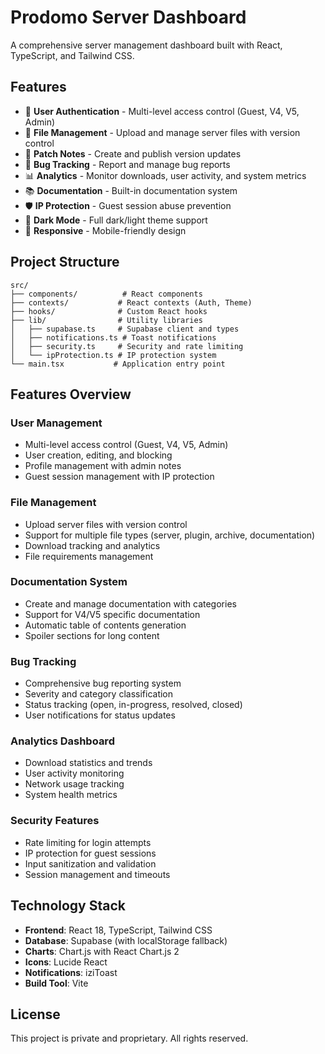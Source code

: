 # Prodomo Server Dashboard

A comprehensive server management dashboard built with React, TypeScript, and Tailwind CSS.

## Features

- 🔐 **User Authentication** - Multi-level access control (Guest, V4, V5, Admin)
- 📁 **File Management** - Upload and manage server files with version control
- 📝 **Patch Notes** - Create and publish version updates
- 🐛 **Bug Tracking** - Report and manage bug reports
- 📊 **Analytics** - Monitor downloads, user activity, and system metrics
- 📚 **Documentation** - Built-in documentation system
- 🛡️ **IP Protection** - Guest session abuse prevention
- 🌙 **Dark Mode** - Full dark/light theme support
- 📱 **Responsive** - Mobile-friendly design

## Project Structure

```
src/
├── components/          # React components
├── contexts/           # React contexts (Auth, Theme)
├── hooks/              # Custom React hooks
├── lib/                # Utility libraries
│   ├── supabase.ts     # Supabase client and types
│   ├── notifications.ts # Toast notifications
│   ├── security.ts     # Security and rate limiting
│   └── ipProtection.ts # IP protection system
└── main.tsx           # Application entry point
```

## Features Overview

### User Management
- Multi-level access control (Guest, V4, V5, Admin)
- User creation, editing, and blocking
- Profile management with admin notes
- Guest session management with IP protection

### File Management
- Upload server files with version control
- Support for multiple file types (server, plugin, archive, documentation)
- Download tracking and analytics
- File requirements management

### Documentation System
- Create and manage documentation with categories
- Support for V4/V5 specific documentation
- Automatic table of contents generation
- Spoiler sections for long content

### Bug Tracking
- Comprehensive bug reporting system
- Severity and category classification
- Status tracking (open, in-progress, resolved, closed)
- User notifications for status updates

### Analytics Dashboard
- Download statistics and trends
- User activity monitoring
- Network usage tracking
- System health metrics

### Security Features
- Rate limiting for login attempts
- IP protection for guest sessions
- Input sanitization and validation
- Session management and timeouts

## Technology Stack

- **Frontend**: React 18, TypeScript, Tailwind CSS
- **Database**: Supabase (with localStorage fallback)
- **Charts**: Chart.js with React Chart.js 2
- **Icons**: Lucide React
- **Notifications**: iziToast
- **Build Tool**: Vite

## License

This project is private and proprietary. All rights reserved.